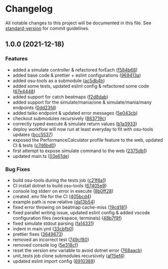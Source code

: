 # Changelog

All notable changes to this project will be documented in this file. See
[standard-version](https://github.com/conventional-changelog/standard-version)
for commit guidelines.

## 1.0.0 (2021-12-18)

### Features

-  added a simulate controller & refactored forEach
   ([f584b68](https://github.com/matthieu-locussol/osu-tools-api/commit/f584b68b468bef5a69bdf2c173198287618188ec))
-  added base code & prettier + eslint configurations
   ([969413a](https://github.com/matthieu-locussol/osu-tools-api/commit/969413a937daed86ec260471aae950cd7c431a1b))
-  added osu-tools as a submodule
   ([ac5db4b](https://github.com/matthieu-locussol/osu-tools-api/commit/ac5db4b131b3f1c2b4ccabe538f99b7e994b3493))
-  added some tests, updated eslint config & refactored some code
   ([67e4448](https://github.com/matthieu-locussol/osu-tools-api/commit/67e4448180082d14db826f1b1f32fea644953e65))
-  added support for catch beatmaps
   ([f2d8dab](https://github.com/matthieu-locussol/osu-tools-api/commit/f2d8dab3d85cd51b2d9653dbc3254ceb0765d262))
-  added support for the simulate/mania/one & simulate/mania/many endpoints
   ([0dd23fd](https://github.com/matthieu-locussol/osu-tools-api/commit/0dd23fdd51210b4b33da96b98cddf326cf6d0689))
-  added taiko endpoint & updated error messages
   ([5e043cb](https://github.com/matthieu-locussol/osu-tools-api/commit/5e043cbb4a8b775794543252d0f2514d568d60e2))
-  checkout submodules recursively
   ([863719c](https://github.com/matthieu-locussol/osu-tools-api/commit/863719ccb04b14b0b0bf4b1ee398a94824327aea))
-  correctly typed execute & simulate return values
   ([b1a3933](https://github.com/matthieu-locussol/osu-tools-api/commit/b1a393310ae28f8cad949d8551544884420d133b))
-  deploy workflow will now run at least everyday to fit with osu-tools updates
   ([bcc5537](https://github.com/matthieu-locussol/osu-tools-api/commit/bcc5537e26c13d267f7de2ef466361f0a120e3b3))
-  exposed the PerformanceCalculator profile feature to the web, updated CI &
   tests
   ([c7d6bd0](https://github.com/matthieu-locussol/osu-tools-api/commit/c7d6bd0a6017d3ccd432765cdbb07ef1c36a7757))
-  first attempt to expose simulate command to the web
   ([2375db1](https://github.com/matthieu-locussol/osu-tools-api/commit/2375db1d1d0fb206cb4e9b41d24e45918aed987a))
-  updated main.ts
   ([03e61de](https://github.com/matthieu-locussol/osu-tools-api/commit/03e61de3b6f3c90bbbd6732714fac0873db8aac3))

### Bug Fixes

-  build osu-tools during the tests job
   ([c21f6a1](https://github.com/matthieu-locussol/osu-tools-api/commit/c21f6a1acc640b189ee32fa3cf9e81e1bbaa856a))
-  CI install dotnet to build osu-tools
   ([67405e9](https://github.com/matthieu-locussol/osu-tools-api/commit/67405e93b710f11ede0e7ea5e13a243d7922c146))
-  console log stderr on error in execute
   ([8b0ff28](https://github.com/matthieu-locussol/osu-tools-api/commit/8b0ff2807cf9304b9b1fbf43abc55991cc63a54a))
-  created .env file for the CI
   ([405bcd4](https://github.com/matthieu-locussol/osu-tools-api/commit/405bcd485004eb3bfdcea4c0cad6c17b47c443b5))
-  example path is now relative
   ([da13b54](https://github.com/matthieu-locussol/osu-tools-api/commit/da13b545dec261ea2c27c65a774b766e9ae1fcb0))
-  fixed error throwing on beatmap cache-miss
   ([19cd181](https://github.com/matthieu-locussol/osu-tools-api/commit/19cd18137794cf45639e599925b48911c3e221cf))
-  fixed parallel writing issue, updated eslint config & added vscode
   configuration files (workspace, terminals)
   ([48b7f9f](https://github.com/matthieu-locussol/osu-tools-api/commit/48b7f9f7bce94a7a6be24869fd895d16e5178906))
-  fixed simulate stdout parsing
   ([fa14331](https://github.com/matthieu-locussol/osu-tools-api/commit/fa14331ec974a7159c8e24ecc430336ad624b3cd))
-  indent in main.yml
   ([33cbfb0](https://github.com/matthieu-locussol/osu-tools-api/commit/33cbfb03d1a3a0c96e2c9a6979ee28f3bae9d562))
-  prettier fixes
   ([3649673](https://github.com/matthieu-locussol/osu-tools-api/commit/3649673c824d1fc38b328d54fbc860a3e42ce801))
-  removed an incorrect test
   ([749cf80](https://github.com/matthieu-locussol/osu-tools-api/commit/749cf80eb4c92dce3259baa85ffc3ef2c5c7af31))
-  removed console log
   ([5e318cf](https://github.com/matthieu-locussol/osu-tools-api/commit/5e318cf229346116e362ea23f18af2a0d3ced4c1))
-  reset the version env variable to avoid dotnet error
   ([768aacb](https://github.com/matthieu-locussol/osu-tools-api/commit/768aacb1a0e42ae29af37cfe106fcca3b78f2fa8))
-  unit_tests job clone submodules recursively
   ([af15ef4](https://github.com/matthieu-locussol/osu-tools-api/commit/af15ef41258ce1567bf04d80fb2f37b8bf3013ff))
-  updated eslint import config
   ([6910389](https://github.com/matthieu-locussol/osu-tools-api/commit/69103896bb48969a7b61efa7606212706363e5cb))
